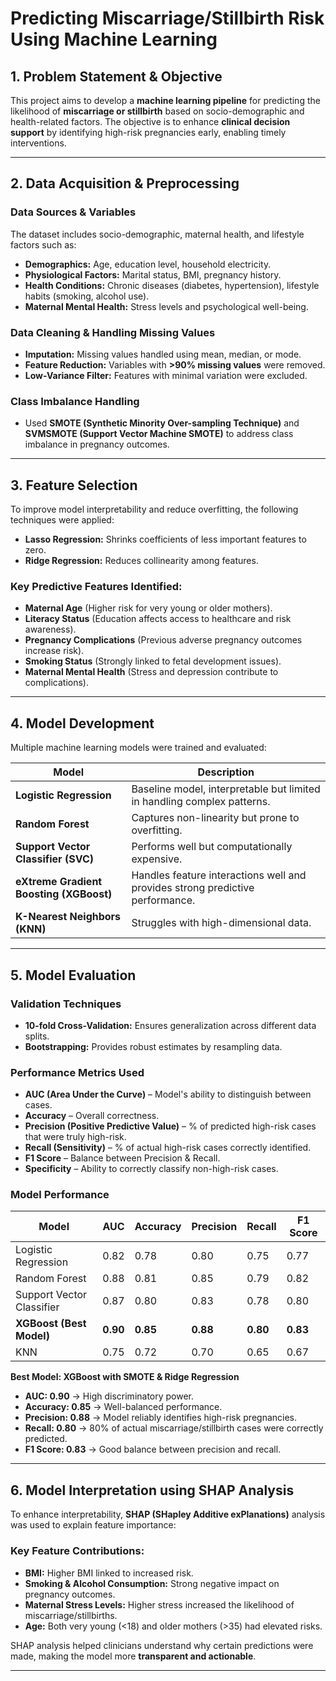 # **Predicting Miscarriage/Stillbirth Risk Using Machine Learning**

## **1. Problem Statement & Objective**
This project aims to develop a **machine learning pipeline** for predicting the likelihood of **miscarriage or stillbirth** based on socio-demographic and health-related factors. The objective is to enhance **clinical decision support** by identifying high-risk pregnancies early, enabling timely interventions.

---

## **2. Data Acquisition & Preprocessing**

### **Data Sources & Variables**
The dataset includes socio-demographic, maternal health, and lifestyle factors such as:
- **Demographics:** Age, education level, household electricity.
- **Physiological Factors:** Marital status, BMI, pregnancy history.
- **Health Conditions:** Chronic diseases (diabetes, hypertension), lifestyle habits (smoking, alcohol use).
- **Maternal Mental Health:** Stress levels and psychological well-being.

### **Data Cleaning & Handling Missing Values**
- **Imputation:** Missing values handled using mean, median, or mode.
- **Feature Reduction:** Variables with **>90% missing values** were removed.
- **Low-Variance Filter:** Features with minimal variation were excluded.

### **Class Imbalance Handling**
- Used **SMOTE (Synthetic Minority Over-sampling Technique)** and **SVMSMOTE (Support Vector Machine SMOTE)** to address class imbalance in pregnancy outcomes.

---

## **3. Feature Selection**
To improve model interpretability and reduce overfitting, the following techniques were applied:
- **Lasso Regression:** Shrinks coefficients of less important features to zero.
- **Ridge Regression:** Reduces collinearity among features.

### **Key Predictive Features Identified:**
- **Maternal Age** (Higher risk for very young or older mothers).
- **Literacy Status** (Education affects access to healthcare and risk awareness).
- **Pregnancy Complications** (Previous adverse pregnancy outcomes increase risk).
- **Smoking Status** (Strongly linked to fetal development issues).
- **Maternal Mental Health** (Stress and depression contribute to complications).

---

## **4. Model Development**
Multiple machine learning models were trained and evaluated:

| **Model**                 | **Description** |
|---------------------------|----------------|
| **Logistic Regression**   | Baseline model, interpretable but limited in handling complex patterns. |
| **Random Forest**         | Captures non-linearity but prone to overfitting. |
| **Support Vector Classifier (SVC)** | Performs well but computationally expensive. |
| **eXtreme Gradient Boosting (XGBoost)** | Handles feature interactions well and provides strong predictive performance. |
| **K-Nearest Neighbors (KNN)** | Struggles with high-dimensional data. |

---

## **5. Model Evaluation**
### **Validation Techniques**
- **10-fold Cross-Validation:** Ensures generalization across different data splits.
- **Bootstrapping:** Provides robust estimates by resampling data.

### **Performance Metrics Used**
- **AUC (Area Under the Curve)** – Model's ability to distinguish between cases.
- **Accuracy** – Overall correctness.
- **Precision (Positive Predictive Value)** – % of predicted high-risk cases that were truly high-risk.
- **Recall (Sensitivity)** – % of actual high-risk cases correctly identified.
- **F1 Score** – Balance between Precision & Recall.
- **Specificity** – Ability to correctly classify non-high-risk cases.

### **Model Performance**

| **Model**        | **AUC** | **Accuracy** | **Precision** | **Recall** | **F1 Score** |
|-----------------|--------|------------|------------|---------|----------|
| Logistic Regression | 0.82 | 0.78 | 0.80 | 0.75 | 0.77 |
| Random Forest | 0.88 | 0.81 | 0.85 | 0.79 | 0.82 |
| Support Vector Classifier | 0.87 | 0.80 | 0.83 | 0.78 | 0.80 |
| **XGBoost (Best Model)** | **0.90** | **0.85** | **0.88** | **0.80** | **0.83** |
| KNN | 0.75 | 0.72 | 0.70 | 0.65 | 0.67 |

**Best Model: XGBoost with SMOTE & Ridge Regression**
- **AUC: 0.90** → High discriminatory power.
- **Accuracy: 0.85** → Well-balanced performance.
- **Precision: 0.88** → Model reliably identifies high-risk pregnancies.
- **Recall: 0.80** → 80% of actual miscarriage/stillbirth cases were correctly predicted.
- **F1 Score: 0.83** → Good balance between precision and recall.

---

## **6. Model Interpretation using SHAP Analysis**
To enhance interpretability, **SHAP (SHapley Additive exPlanations)** analysis was used to explain feature importance:

### **Key Feature Contributions:**
- **BMI:** Higher BMI linked to increased risk.
- **Smoking & Alcohol Consumption:** Strong negative impact on pregnancy outcomes.
- **Maternal Stress Levels:** Higher stress increased the likelihood of miscarriage/stillbirths.
- **Age:** Both very young (<18) and older mothers (>35) had elevated risks.

SHAP analysis helped clinicians understand why certain predictions were made, making the model more **transparent and actionable**.

---

